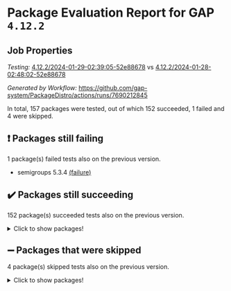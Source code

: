 # Package Evaluation Report for GAP `4.12.2`

## Job Properties

*Testing:* [4.12.2/2024-01-29-02:39:05-52e88678](https://github.com/gap-system/PackageDistro/blob/data/reports/4.12.2/2024-01-29-02:39:05-52e88678) vs [4.12.2/2024-01-28-02:48:02-52e88678](https://github.com/gap-system/PackageDistro/blob/data/reports/4.12.2/2024-01-28-02:48:02-52e88678)

*Generated by Workflow:* https://github.com/gap-system/PackageDistro/actions/runs/7690212845

In total, 157 packages were tested, out of which 152 succeeded, 1 failed and 4 were skipped.

## :exclamation: Packages still failing

1 package(s) failed tests also on the previous version.
- semigroups 5.3.4 [(failure)](https://github.com/gap-system/PackageDistro/actions/runs/7690212845/job/20954052795)

## :heavy_check_mark: Packages still succeeding

152 package(s) succeeded tests also on the previous version.
<details><summary>Click to show packages!</summary>

- 4ti2interface 2023.02-04 [(success)](https://github.com/gap-system/PackageDistro/actions/runs/7690212845/job/20954035072)
- ace 5.6.2 [(success)](https://github.com/gap-system/PackageDistro/actions/runs/7690212845/job/20954035171)
- aclib 1.3.2 [(success)](https://github.com/gap-system/PackageDistro/actions/runs/7690212845/job/20954035247)
- agt 0.3.1 [(success)](https://github.com/gap-system/PackageDistro/actions/runs/7690212845/job/20954035334)
- alnuth 3.2.1 [(success)](https://github.com/gap-system/PackageDistro/actions/runs/7690212845/job/20954035417)
- anupq 3.3.0 [(success)](https://github.com/gap-system/PackageDistro/actions/runs/7690212845/job/20954035498)
- atlasrep 2.1.8 [(success)](https://github.com/gap-system/PackageDistro/actions/runs/7690212845/job/20954035580)
- autodoc 2023.06.19 [(success)](https://github.com/gap-system/PackageDistro/actions/runs/7690212845/job/20954035660)
- automata 1.15 [(success)](https://github.com/gap-system/PackageDistro/actions/runs/7690212845/job/20954037115)
- automgrp 1.3.2 [(success)](https://github.com/gap-system/PackageDistro/actions/runs/7690212845/job/20954037412)
- autpgrp 1.11 [(success)](https://github.com/gap-system/PackageDistro/actions/runs/7690212845/job/20954037591)
- cap 2024.01-05 [(success)](https://github.com/gap-system/PackageDistro/actions/runs/7690212845/job/20954038090)
- caratinterface 2.3.6 [(success)](https://github.com/gap-system/PackageDistro/actions/runs/7690212845/job/20954038490)
- cddinterface 2022.11.01 [(success)](https://github.com/gap-system/PackageDistro/actions/runs/7690212845/job/20954039193)
- circle 1.6.6 [(success)](https://github.com/gap-system/PackageDistro/actions/runs/7690212845/job/20954039360)
- classicpres 1.22 [(success)](https://github.com/gap-system/PackageDistro/actions/runs/7690212845/job/20954039525)
- cohomolo 1.6.11 [(success)](https://github.com/gap-system/PackageDistro/actions/runs/7690212845/job/20954039670)
- congruence 1.2.5 [(success)](https://github.com/gap-system/PackageDistro/actions/runs/7690212845/job/20954039839)
- corelg 1.56 [(success)](https://github.com/gap-system/PackageDistro/actions/runs/7690212845/job/20954039970)
- crime 1.6 [(success)](https://github.com/gap-system/PackageDistro/actions/runs/7690212845/job/20954040126)
- crisp 1.4.6 [(success)](https://github.com/gap-system/PackageDistro/actions/runs/7690212845/job/20954040266)
- crypting 0.10.4 [(success)](https://github.com/gap-system/PackageDistro/actions/runs/7690212845/job/20954040401)
- cryst 4.1.27 [(success)](https://github.com/gap-system/PackageDistro/actions/runs/7690212845/job/20954040525)
- crystcat 1.1.10 [(success)](https://github.com/gap-system/PackageDistro/actions/runs/7690212845/job/20954040629)
- ctbllib 1.3.7 [(success)](https://github.com/gap-system/PackageDistro/actions/runs/7690212845/job/20954040757)
- cubefree 1.19 [(success)](https://github.com/gap-system/PackageDistro/actions/runs/7690212845/job/20954040892)
- curlinterface 2.3.2 [(success)](https://github.com/gap-system/PackageDistro/actions/runs/7690212845/job/20954041054)
- cvec 2.8.1 [(success)](https://github.com/gap-system/PackageDistro/actions/runs/7690212845/job/20954041183)
- datastructures 0.3.0 [(success)](https://github.com/gap-system/PackageDistro/actions/runs/7690212845/job/20954041309)
- deepthought 1.0.6 [(success)](https://github.com/gap-system/PackageDistro/actions/runs/7690212845/job/20954041432)
- design 1.8 [(success)](https://github.com/gap-system/PackageDistro/actions/runs/7690212845/job/20954041598)
- difsets 2.3.1 [(success)](https://github.com/gap-system/PackageDistro/actions/runs/7690212845/job/20954041743)
- digraphs 1.6.3 [(success)](https://github.com/gap-system/PackageDistro/actions/runs/7690212845/job/20954041864)
- edim 1.3.7 [(success)](https://github.com/gap-system/PackageDistro/actions/runs/7690212845/job/20954042003)
- example 4.3.4 [(success)](https://github.com/gap-system/PackageDistro/actions/runs/7690212845/job/20954042131)
- examplesforhomalg 2023.10-01 [(success)](https://github.com/gap-system/PackageDistro/actions/runs/7690212845/job/20954042271)
- factint 1.6.3 [(success)](https://github.com/gap-system/PackageDistro/actions/runs/7690212845/job/20954042398)
- ferret 1.0.10 [(success)](https://github.com/gap-system/PackageDistro/actions/runs/7690212845/job/20954042544)
- fga 1.5.0 [(success)](https://github.com/gap-system/PackageDistro/actions/runs/7690212845/job/20954042679)
- fining 1.5.6 [(success)](https://github.com/gap-system/PackageDistro/actions/runs/7690212845/job/20954042828)
- float 1.0.4 [(success)](https://github.com/gap-system/PackageDistro/actions/runs/7690212845/job/20954042966)
- format 1.4.3 [(success)](https://github.com/gap-system/PackageDistro/actions/runs/7690212845/job/20954043083)
- forms 1.2.9 [(success)](https://github.com/gap-system/PackageDistro/actions/runs/7690212845/job/20954043201)
- fplsa 1.2.6 [(success)](https://github.com/gap-system/PackageDistro/actions/runs/7690212845/job/20954043315)
- fr 2.4.13 [(success)](https://github.com/gap-system/PackageDistro/actions/runs/7690212845/job/20954043441)
- francy 2.0.3 [(success)](https://github.com/gap-system/PackageDistro/actions/runs/7690212845/job/20954043568)
- fwtree 1.3 [(success)](https://github.com/gap-system/PackageDistro/actions/runs/7690212845/job/20954043721)
- gapdoc 1.6.6 [(success)](https://github.com/gap-system/PackageDistro/actions/runs/7690212845/job/20954043856)
- gauss 2023.02-04 [(success)](https://github.com/gap-system/PackageDistro/actions/runs/7690212845/job/20954043994)
- gaussforhomalg 2023.11-01 [(success)](https://github.com/gap-system/PackageDistro/actions/runs/7690212845/job/20954044117)
- gbnp 1.0.5 [(success)](https://github.com/gap-system/PackageDistro/actions/runs/7690212845/job/20954044267)
- generalizedmorphismsforcap 2024.01-01 [(success)](https://github.com/gap-system/PackageDistro/actions/runs/7690212845/job/20954044401)
- genss 1.6.8 [(success)](https://github.com/gap-system/PackageDistro/actions/runs/7690212845/job/20954044541)
- gradedmodules 2024.01-01 [(success)](https://github.com/gap-system/PackageDistro/actions/runs/7690212845/job/20954044711)
- gradedringforhomalg 2023.08-01 [(success)](https://github.com/gap-system/PackageDistro/actions/runs/7690212845/job/20954044880)
- grape 4.9.0 [(success)](https://github.com/gap-system/PackageDistro/actions/runs/7690212845/job/20954045072)
- groupoids 1.74 [(success)](https://github.com/gap-system/PackageDistro/actions/runs/7690212845/job/20954045222)
- grpconst 2.6.5 [(success)](https://github.com/gap-system/PackageDistro/actions/runs/7690212845/job/20954045363)
- guarana 0.96.3 [(success)](https://github.com/gap-system/PackageDistro/actions/runs/7690212845/job/20954045532)
- guava 3.18 [(success)](https://github.com/gap-system/PackageDistro/actions/runs/7690212845/job/20954045682)
- hap 1.61 [(success)](https://github.com/gap-system/PackageDistro/actions/runs/7690212845/job/20954045819)
- hapcryst 0.1.15 [(success)](https://github.com/gap-system/PackageDistro/actions/runs/7690212845/job/20954045930)
- hecke 1.5.3 [(success)](https://github.com/gap-system/PackageDistro/actions/runs/7690212845/job/20954046049)
- help 3.5 [(success)](https://github.com/gap-system/PackageDistro/actions/runs/7690212845/job/20954046181)
- homalg 2024.01-01 [(success)](https://github.com/gap-system/PackageDistro/actions/runs/7690212845/job/20954046385)
- homalgtocas 2023.11-01 [(success)](https://github.com/gap-system/PackageDistro/actions/runs/7690212845/job/20954046509)
- idrel 2.46 [(success)](https://github.com/gap-system/PackageDistro/actions/runs/7690212845/job/20954046629)
- images 1.3.2 [(success)](https://github.com/gap-system/PackageDistro/actions/runs/7690212845/job/20954046752)
- intpic 0.3.0 [(success)](https://github.com/gap-system/PackageDistro/actions/runs/7690212845/job/20954046861)
- io 4.8.2 [(success)](https://github.com/gap-system/PackageDistro/actions/runs/7690212845/job/20954046967)
- io_forhomalg 2023.02-04 [(success)](https://github.com/gap-system/PackageDistro/actions/runs/7690212845/job/20954047093)
- irredsol 1.4.4 [(success)](https://github.com/gap-system/PackageDistro/actions/runs/7690212845/job/20954047208)
- json 2.2.0 [(success)](https://github.com/gap-system/PackageDistro/actions/runs/7690212845/job/20954047312)
- jupyterkernel 1.5.0 [(success)](https://github.com/gap-system/PackageDistro/actions/runs/7690212845/job/20954047414)
- jupyterviz 1.5.6 [(success)](https://github.com/gap-system/PackageDistro/actions/runs/7690212845/job/20954047519)
- kan 1.37 [(success)](https://github.com/gap-system/PackageDistro/actions/runs/7690212845/job/20954047627)
- kbmag 1.5.11 [(success)](https://github.com/gap-system/PackageDistro/actions/runs/7690212845/job/20954047735)
- laguna 3.9.6 [(success)](https://github.com/gap-system/PackageDistro/actions/runs/7690212845/job/20954047822)
- liealgdb 2.2.1 [(success)](https://github.com/gap-system/PackageDistro/actions/runs/7690212845/job/20954048005)
- liepring 2.8 [(success)](https://github.com/gap-system/PackageDistro/actions/runs/7690212845/job/20954048089)
- liering 2.4.2 [(success)](https://github.com/gap-system/PackageDistro/actions/runs/7690212845/job/20954048191)
- linearalgebraforcap 2024.01-05 [(success)](https://github.com/gap-system/PackageDistro/actions/runs/7690212845/job/20954048299)
- localizeringforhomalg 2023.10-01 [(success)](https://github.com/gap-system/PackageDistro/actions/runs/7690212845/job/20954048406)
- loops 3.4.3 [(success)](https://github.com/gap-system/PackageDistro/actions/runs/7690212845/job/20954048505)
- lpres 1.0.3 [(success)](https://github.com/gap-system/PackageDistro/actions/runs/7690212845/job/20954048611)
- majoranaalgebras 1.5.1 [(success)](https://github.com/gap-system/PackageDistro/actions/runs/7690212845/job/20954048711)
- mapclass 1.4.6 [(success)](https://github.com/gap-system/PackageDistro/actions/runs/7690212845/job/20954048800)
- matgrp 0.70 [(success)](https://github.com/gap-system/PackageDistro/actions/runs/7690212845/job/20954048892)
- matricesforhomalg 2023.11-02 [(success)](https://github.com/gap-system/PackageDistro/actions/runs/7690212845/job/20954048991)
- modisom 2.5.4 [(success)](https://github.com/gap-system/PackageDistro/actions/runs/7690212845/job/20954049088)
- modulepresentationsforcap 2024.01-04 [(success)](https://github.com/gap-system/PackageDistro/actions/runs/7690212845/job/20954049194)
- modules 2024.01-01 [(success)](https://github.com/gap-system/PackageDistro/actions/runs/7690212845/job/20954049291)
- monoidalcategories 2024.01-08 [(success)](https://github.com/gap-system/PackageDistro/actions/runs/7690212845/job/20954049399)
- nconvex 2022.09-01 [(success)](https://github.com/gap-system/PackageDistro/actions/runs/7690212845/job/20954049500)
- nilmat 1.4.2 [(success)](https://github.com/gap-system/PackageDistro/actions/runs/7690212845/job/20954049600)
- nock 1.5 [(success)](https://github.com/gap-system/PackageDistro/actions/runs/7690212845/job/20954049709)
- normalizinterface 1.3.6 [(success)](https://github.com/gap-system/PackageDistro/actions/runs/7690212845/job/20954049847)
- nq 2.5.11 [(success)](https://github.com/gap-system/PackageDistro/actions/runs/7690212845/job/20954049980)
- numericalsgps 1.3.1 [(success)](https://github.com/gap-system/PackageDistro/actions/runs/7690212845/job/20954050100)
- openmath 11.5.3 [(success)](https://github.com/gap-system/PackageDistro/actions/runs/7690212845/job/20954050201)
- orb 4.9.0 [(success)](https://github.com/gap-system/PackageDistro/actions/runs/7690212845/job/20954050322)
- packagemanager 1.4.3 [(success)](https://github.com/gap-system/PackageDistro/actions/runs/7690212845/job/20954050432)
- patternclass 2.4.3 [(success)](https://github.com/gap-system/PackageDistro/actions/runs/7690212845/job/20954050535)
- permut 2.0.5 [(success)](https://github.com/gap-system/PackageDistro/actions/runs/7690212845/job/20954050629)
- polenta 1.3.10 [(success)](https://github.com/gap-system/PackageDistro/actions/runs/7690212845/job/20954050716)
- polymaking 0.8.7 [(success)](https://github.com/gap-system/PackageDistro/actions/runs/7690212845/job/20954050830)
- primgrp 3.4.4 [(success)](https://github.com/gap-system/PackageDistro/actions/runs/7690212845/job/20954050950)
- profiling 2.5.4 [(success)](https://github.com/gap-system/PackageDistro/actions/runs/7690212845/job/20954051109)
- qdistrnd 0.9.2 [(success)](https://github.com/gap-system/PackageDistro/actions/runs/7690212845/job/20954051216)
- qpa 1.35 [(success)](https://github.com/gap-system/PackageDistro/actions/runs/7690212845/job/20954051353)
- quagroup 1.8.4 [(success)](https://github.com/gap-system/PackageDistro/actions/runs/7690212845/job/20954051526)
- radiroot 2.9 [(success)](https://github.com/gap-system/PackageDistro/actions/runs/7690212845/job/20954051647)
- rcwa 4.7.1 [(success)](https://github.com/gap-system/PackageDistro/actions/runs/7690212845/job/20954051758)
- rds 1.8 [(success)](https://github.com/gap-system/PackageDistro/actions/runs/7690212845/job/20954051876)
- recog 1.4.2 [(success)](https://github.com/gap-system/PackageDistro/actions/runs/7690212845/job/20954051978)
- repndecomp 1.3.0 [(success)](https://github.com/gap-system/PackageDistro/actions/runs/7690212845/job/20954052078)
- repsn 3.1.2 [(success)](https://github.com/gap-system/PackageDistro/actions/runs/7690212845/job/20954052210)
- resclasses 4.7.3 [(success)](https://github.com/gap-system/PackageDistro/actions/runs/7690212845/job/20954052346)
- ringsforhomalg 2023.11-02 [(success)](https://github.com/gap-system/PackageDistro/actions/runs/7690212845/job/20954052460)
- sco 2023.08-01 [(success)](https://github.com/gap-system/PackageDistro/actions/runs/7690212845/job/20954052582)
- scscp 2.4.1 [(success)](https://github.com/gap-system/PackageDistro/actions/runs/7690212845/job/20954052679)
- sglppow 2.3 [(success)](https://github.com/gap-system/PackageDistro/actions/runs/7690212845/job/20954052931)
- sgpviz 0.999.5 [(success)](https://github.com/gap-system/PackageDistro/actions/runs/7690212845/job/20954053075)
- simpcomp 2.1.14 [(success)](https://github.com/gap-system/PackageDistro/actions/runs/7690212845/job/20954053207)
- singular 2023.02.09 [(success)](https://github.com/gap-system/PackageDistro/actions/runs/7690212845/job/20954053325)
- sl2reps 1.1 [(success)](https://github.com/gap-system/PackageDistro/actions/runs/7690212845/job/20954053438)
- sla 1.5.3 [(success)](https://github.com/gap-system/PackageDistro/actions/runs/7690212845/job/20954053556)
- smallgrp 1.5.3 [(success)](https://github.com/gap-system/PackageDistro/actions/runs/7690212845/job/20954053677)
- smallsemi 0.6.13 [(success)](https://github.com/gap-system/PackageDistro/actions/runs/7690212845/job/20954053794)
- sonata 2.9.6 [(success)](https://github.com/gap-system/PackageDistro/actions/runs/7690212845/job/20954053928)
- sophus 1.27 [(success)](https://github.com/gap-system/PackageDistro/actions/runs/7690212845/job/20954054056)
- sotgrps 1.2 [(success)](https://github.com/gap-system/PackageDistro/actions/runs/7690212845/job/20954054159)
- spinsym 1.5.2 [(success)](https://github.com/gap-system/PackageDistro/actions/runs/7690212845/job/20954054287)
- standardff 1.0 [(success)](https://github.com/gap-system/PackageDistro/actions/runs/7690212845/job/20954054408)
- symbcompcc 1.3.2 [(success)](https://github.com/gap-system/PackageDistro/actions/runs/7690212845/job/20954054528)
- thelma 1.3 [(success)](https://github.com/gap-system/PackageDistro/actions/runs/7690212845/job/20954054654)
- tomlib 1.2.11 [(success)](https://github.com/gap-system/PackageDistro/actions/runs/7690212845/job/20954054780)
- toolsforhomalg 2023.11-01 [(success)](https://github.com/gap-system/PackageDistro/actions/runs/7690212845/job/20954054954)
- toric 1.9.5 [(success)](https://github.com/gap-system/PackageDistro/actions/runs/7690212845/job/20954055083)
- toricvarieties 2022.07.13 [(success)](https://github.com/gap-system/PackageDistro/actions/runs/7690212845/job/20954055173)
- transgrp 3.6.5 [(success)](https://github.com/gap-system/PackageDistro/actions/runs/7690212845/job/20954055295)
- ugaly 4.1.3 [(success)](https://github.com/gap-system/PackageDistro/actions/runs/7690212845/job/20954055443)
- unipot 1.5 [(success)](https://github.com/gap-system/PackageDistro/actions/runs/7690212845/job/20954055605)
- unitlib 4.2.0 [(success)](https://github.com/gap-system/PackageDistro/actions/runs/7690212845/job/20954055740)
- utils 0.85 [(success)](https://github.com/gap-system/PackageDistro/actions/runs/7690212845/job/20954055865)
- uuid 0.7 [(success)](https://github.com/gap-system/PackageDistro/actions/runs/7690212845/job/20954055982)
- walrus 0.9991 [(success)](https://github.com/gap-system/PackageDistro/actions/runs/7690212845/job/20954056113)
- wedderga 4.10.4 [(success)](https://github.com/gap-system/PackageDistro/actions/runs/7690212845/job/20954056259)
- xmod 2.92 [(success)](https://github.com/gap-system/PackageDistro/actions/runs/7690212845/job/20954056369)
- xmodalg 1.23 [(success)](https://github.com/gap-system/PackageDistro/actions/runs/7690212845/job/20954056488)
- yangbaxter 0.10.3 [(success)](https://github.com/gap-system/PackageDistro/actions/runs/7690212845/job/20954056598)
- zeromqinterface 0.14 [(success)](https://github.com/gap-system/PackageDistro/actions/runs/7690212845/job/20954056720)
</details>

## :heavy_minus_sign: Packages that were skipped

4 package(s) skipped tests also on the previous version.
<details><summary>Click to show packages!</summary>

- browse 1.8.21 [(skipped)](https://github.com/gap-system/PackageDistro/actions/runs/7690212845/job/20953689155)
- itc 1.5.1 [(skipped)](https://github.com/gap-system/PackageDistro/actions/runs/7690212845/job/20953689155)
- polycyclic 2.16 [(skipped)](https://github.com/gap-system/PackageDistro/actions/runs/7690212845/job/20953689155)
- xgap 4.31 [(skipped)](https://github.com/gap-system/PackageDistro/actions/runs/7690212845/job/20953689155)
</details>

